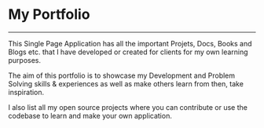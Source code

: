 # My Portfolio

---
This Single Page Application has all the important Projets, Docs, Books and Blogs etc. that I have developed or created for clients for my own learning purposes.

The aim of this portfolio is to showcase my Development and Problem Solving skills & experiences as well as make others learn from then, take inspiration.

I also list all my open source projects where you can contribute or use the codebase to learn and make your own application.

